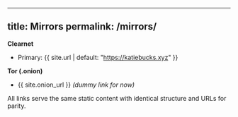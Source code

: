 <!-- _pages/mirrors.md -->
---
title: Mirrors
permalink: /mirrors/
---

**Clearnet**  
- Primary: {{ site.url | default: "https://katiebucks.xyz" }}

**Tor (.onion)**  
- {{ site.onion_url }} *(dummy link for now)*

All links serve the same static content with identical structure and URLs for parity.
